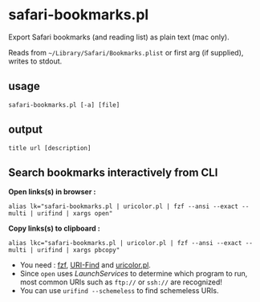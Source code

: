 safari-bookmarks.pl
===================

Export Safari bookmarks (and reading list) as plain text (mac only).

Reads from `~/Library/Safari/Bookmarks.plist` or first arg (if supplied), writes to stdout.


usage
-----

`safari-bookmarks.pl [-a] [file]`


output
------

`title url [description]`


Search bookmarks interactively from CLI
---------------------------------------

**Open links(s) in browser :**
```
alias lk="safari-bookmarks.pl | uricolor.pl | fzf --ansi --exact --multi | urifind | xargs open"
```

**Copy links(s) to clipboard :**
```
alias lkc="safari-bookmarks.pl | uricolor.pl | fzf --ansi --exact --multi | urifind | xargs pbcopy"
```

- You need : [fzf](https://github.com/junegunn/fzf), [URI-Find](https://github.com/schwern/URI-Find) and [uricolor.pl](https://github.com/kal247/uricolor.pl).
- Since `open` uses _LaunchServices_ to determine which program to run, most common URIs such as `ftp://` or `ssh://`  are recognized! 
- You can use `urifind --schemeless` to find schemeless URIs.

